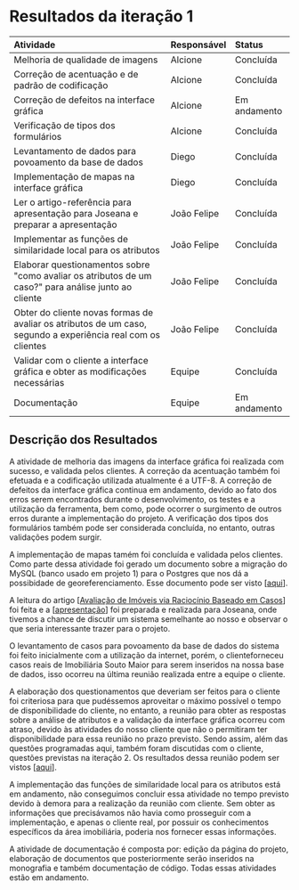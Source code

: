 # Resultados da iteração 1 #

| **Atividade** | **Responsável** | **Status** |
|:--------------|:----------------|:-----------|
|Melhoria de qualidade de imagens|Alcione          |Concluída   |
|Correção de acentuação e de padrão de codificação|Alcione          |Concluída   |
|Correção de defeitos na interface gráfica|Alcione          |Em andamento|
|Verificação de tipos dos formulários|Alcione          |Concluída   |
|Levantamento de dados para povoamento da base de dados|Diego            |Concluída   |
|Implementação de mapas na interface gráfica|Diego            |Concluída   |
|Ler o artigo-referência para apresentação para Joseana e preparar a apresentação|João Felipe      |Concluída   |
|Implementar as funções de similaridade local para os atributos|João Felipe      |Concluída   |
|Elaborar questionamentos sobre "como avaliar os atributos de um caso?" para análise junto ao cliente|João Felipe      |Concluída   |
|Obter do cliente novas formas de avaliar os atributos de um caso, segundo a experiência real com os clientes|João Felipe      |Concluída   |
|Validar com o cliente a interface gráfica e obter as modificações necessárias|Equipe           |Concluída   |
|Documentação   |Equipe           |Em andamento|

## Descrição dos Resultados ##

A atividade de melhoria das imagens da interface gráfica foi realizada com sucesso, e validada pelos clientes. A correção da acentuação também foi efetuada e a codificação utilizada atualmente é a UTF-8. A correção de defeitos da interface gráfica continua em andamento, devido ao fato dos erros serem encontrados durante o desenvolvimento, os testes e a utilização da ferramenta, bem como, pode ocorrer o surgimento de outros erros durante a implementação do projeto. A verificação dos tipos dos formulários também pode ser considerada concluída, no entanto, outras validações podem surgir.

A implementação de mapas tamém foi concluída e validada pelos clientes. Como parte dessa atividade foi gerado um documento sobre a migração do MySQL (banco usado em projeto 1) para o Postgres que nos dá a possibidade de georeferenciamento. Esse documento pode ser visto [[aqui](http://larbc.googlecode.com/files/Instala%C3%A7%C3%A3o%2Be%2Bconfigura%C3%A7%C3%A3o%2Bdo%2BSGBD%2B%283%29.doc)].

A leitura do artigo [[Avaliação de Imóveis via Raciocínio Baseado em Casos](http://larbc.googlecode.com/files/AvaliacaoImoveisRBC.pdf)] foi feita e a [[apresentação](http://larbc.googlecode.com/files/Avalia%C3%A7%C3%A3o%20de%20Im%C3%B3veis%20via%20Racioc%C3%ADnio%20Baseado%20em%20Casos.ppt)] foi preparada e realizada para Joseana, onde tivemos a chance de discutir um sistema semelhante ao nosso e observar o que seria interessante trazer para o projeto.

O levantamento de casos para povoamento da base de dados do sistema foi feito inicialmente com a utilização da internet, porém, o clienteforneceu casos reais de Imobiliária Souto Maior para serem inseridos na nossa base de dados, isso ocorreu na última reunião realizada entre a equipe o cliente.

A elaboração dos questionamentos que deveriam ser feitos para o cliente foi criteriosa para que pudéssemos aproveitar o máximo possível o tempo de disponibilidade do cliente, no entanto, a reunião para obter as respostas sobre a análise de atributos e a validação da interface gráfica ocorreu com atraso, devido às atividades do nosso cliente que não o permitiram ter disponibilidade para essa reunião no prazo previsto. Sendo assim, além das questões programadas aqui, também foram discutidas com o cliente, questões previstas na iteração 2. Os resultados dessa reunião podem ser vistos [[aqui](http://larbc.googlecode.com/files/Reuni%C3%A3o%20com%20Glauber.doc)].

A implementação das funções de similaridade local para os atributos está em andamento, não conseguimos concluir essa atividade no tempo previsto devido à demora para a realização da reunião com cliente. Sem obter as informações que precisávamos não havia como prosseguir com a implementação, e apenas o cliente real, por possuir os conhecimentos específicos da área imobiliária, poderia nos fornecer essas informações.

A atividade de documentação é composta por: edição da página do projeto, elaboração de documentos que posteriormente serão inseridos na monografia e também documentação de código. Todas essas atividades estão em andamento.